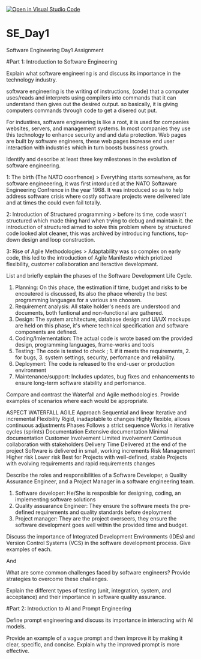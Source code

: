 [![Open in Visual Studio Code](https://classroom.github.com/assets/open-in-vscode-2e0aaae1b6195c2367325f4f02e2d04e9abb55f0b24a779b69b11b9e10269abc.svg)](https://classroom.github.com/online_ide?assignment_repo_id=18443628&assignment_repo_type=AssignmentRepo)
# SE_Day1
Software Engineering Day1 Assignment

#Part 1: Introduction to Software Engineering

Explain what software engineering is and discuss its importance in the technology industry.

software engineering is the writing of instructions, (code) that a computer uses/reads and interprets using
compilers into commands that it can understand then gives out the desired output. so basically, it is giving 
computers commands through code to get a disered out put. 

For industires, software engineering is like a root, it is used for companies websites, servers, and management systems. In most companies they use this technology to enhance security and and data protection.
Web pages are built by software engineers, these web pages increase end user interaction with industries  which in turn boosts bussiness growth.


Identify and describe at least three key milestones in the evolution of software engineering.

 1: The birth (The NATO coonfrence) > Everything starts somewhere, as for software engineeering, it was first intorduced at the NATO Softaware Engineering Confrence in the year 1968. It was introduced so as to help address software crisis where costly software projects were delivered late and at times the could even fail totally.

 2: Introduction of Structured programming > before its time, code wasn't structured which made thing hard when trying to debug and maintain it. the introduction of structured aimed to solve this problem where by structured code looked alot cleaner, this was archived by introducing functions, top-down design and loop construction.

 3: Rise of Agile Methodologies > Adaptability was so complex on early code, this led to the introduction of Agile Manifesto which priotized flexibility, customer collaboration and iteractive developmant.

List and briefly explain the phases of the Software Development Life Cycle.

1. Planning: On this phace, the estimation if time, budget and risks to be encoutered is discussed, Its also the phace whereby the best programming languages for a various are choosen.
2. Requirement analysis: All stake holder's needs are understood and documents, both funtional and non-functional are gathered.
3. Design: The system architecture, database design and UI/UX mockups are held on this phase, it's where technical specification and software components are defined.
4. Coding/Imlementation: The actual code is wrote based om the provided design, programming languages, frame-works and tools
5. Testing: The code is tested to check ; 1. if it meets the requirements, 2. for bugs, 3. system settings, security, perfomance and reliability.
6. Deployment: The code is released to the end-user or production environment
7. Maintenance/support: Includes updates, bug fixes and enhancements to ensure long-term software stability and perfomance. 


Compare and contrast the Waterfall and Agile methodologies. Provide examples of scenarios where each would be appropriate.

ASPECT	                WATERFALL                           AGILE
Approach	              Sequential and linear	              Iterative and incremental
Flexibility	            Rigid, inadaptable to changes	      Highly flexible, allows continuous adjustments
Phases	                Follows a strict sequence 	        Works in iterative cycles (sprints)
Documentation	          Extensive documentation 	          Minimal documentation
Customer Involvement	  Limited involvement 	              Continuous collaboration with stakeholders
Delivery Time	          Delivered at the end of the project	Software is delivered in small, working increments
Risk Management	        Higher risk 	                      Lower risk 
Best for	              Projects with well-defined, stable  Projects with evolving requirements and rapid                            requirements                        changes  




Describe the roles and responsibilities of a Software Developer, a Quality Assurance Engineer, and a Project Manager in a software engineering team.

1. Software developer: He/She is resposible for designing, coding, an implementing software solutions
2. Quality assuarance Engineer: They ensure the software meets the pre-defined requirements and quality standards before deployment
3. Project manager: They are the project overseers, they ensure the software development goes well within the provided time and budget. 


Discuss the importance of Integrated Development Environments (IDEs) and Version Control Systems (VCS) in the software development process. Give examples of each.

And 


What are some common challenges faced by software engineers? Provide strategies to overcome these challenges.


Explain the different types of testing (unit, integration, system, and acceptance) and their importance in software quality assurance.


#Part 2: Introduction to AI and Prompt Engineering


Define prompt engineering and discuss its importance in interacting with AI models.


Provide an example of a vague prompt and then improve it by making it clear, specific, and concise. Explain why the improved prompt is more effective.

